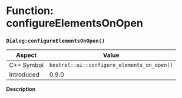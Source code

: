 
# Function: configureElementsOnOpen
### `Dialog:configureElementsOnOpen()`

| Aspect | Value |
| --- | --- |
| C++ Symbol | `kestrel::ui::configure_elements_on_open()` |
| Introduced | 0.9.0 |

**Description**


